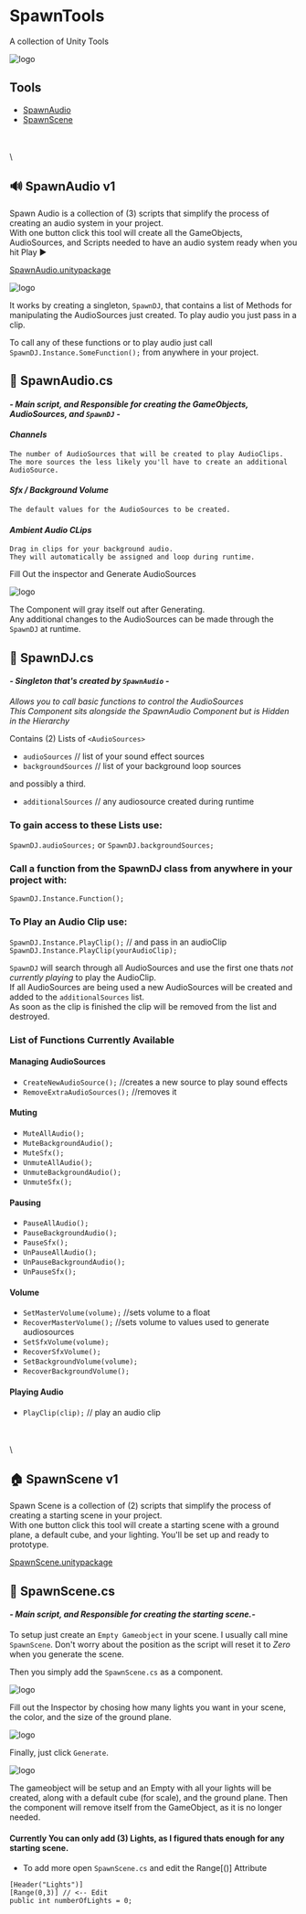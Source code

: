 # SpawnTools
 A collection of Unity Tools

![logo](https://github.com/SpawnCampGames/SpawnTools/blob/main/Readme/img/logo.png)

## Tools
- [SpawnAudio](https://github.com/SpawnCampGames/SpawnTools#-spawnaudio-v1)
- [SpawnScene](https://github.com/SpawnCampGames/SpawnTools#-spawnscene-v1)

\
\
\

## 🔊 SpawnAudio v1
Spawn Audio is a collection of (3) scripts that simplify the process of creating an audio system in your project.  
With one button click this tool will create all the GameObjects, AudioSources, and Scripts
needed to have an audio system ready when you hit Play ▶️

[SpawnAudio.unitypackage](https://github.com/SpawnCampGames/SpawnTools/blob/main/SpawnAudio.unitypackage)

![logo](https://github.com/SpawnCampGames/SpawnTools/blob/main/Readme/img/SpawnAudio.png)

It works by creating a singleton, `SpawnDJ`, that contains a list of Methods for manipulating
the AudioSources just created. To play audio you just pass in a clip.

To call any of these functions or to play audio just call `SpawnDJ.Instance.SomeFunction();` 
from anywhere in your project.


## 📄 SpawnAudio.cs
#### *- Main script, and Responsible for creating the GameObjects, AudioSources, and `SpawnDJ` -*

#### _Channels_

	The number of AudioSources that will be created to play AudioClips.
	The more sources the less likely you'll have to create an additional AudioSource.

#### _Sfx / Background Volume_

	The default values for the AudioSources to be created.

#### _Ambient Audio CLips_

	Drag in clips for your background audio.  
	They will automatically be assigned and loop during runtime.

Fill Out the inspector and Generate AudioSources  

![logo](https://github.com/SpawnCampGames/SpawnTools/blob/main/Readme/img/SpawnAudioHierarchy.png)

The Component will gray itself out after Generating.  
Any additional changes to the AudioSources can be made through the `SpawnDJ` at runtime.

## 📄 SpawnDJ.cs
#### *- Singleton that's created by `SpawnAudio` -*

*Allows you to call basic functions to control the AudioSources  
This Component sits alongside the SpawnAudio Component but is Hidden in the Hierarchy*

Contains (2) Lists of `<AudioSources>`
- `audioSources` // list of your sound effect sources
- `backgroundSources` // list of your background loop sources

and possibly a third.
- `additionalSources` // any audiosource created during runtime

### To gain access to these Lists use:

`SpawnDJ.audioSources;` or `SpawnDJ.backgroundSources;`

### Call a function from the SpawnDJ class from anywhere in your project with:

`SpawnDJ.Instance.Function();`

### To Play an Audio Clip use:

`SpawnDJ.Instance.PlayClip();` // and pass in an audioClip  
`SpawnDJ.Instance.PlayClip(yourAudioClip);`

`SpawnDJ` will search through all AudioSources and use the first one thats *not currently playing* to play the AudioClip.  
If all AudioSources are being used a new AudioSources will be created and added to the `additionalSources` list.   
As soon as the clip is finished the clip will be removed from the list and destroyed.

### List of Functions Currently Available

#### Managing AudioSources
- `CreateNewAudioSource();` //creates a new source to play sound effects
- `RemoveExtraAudioSources();`  //removes it

#### Muting
- `MuteAllAudio();`
- `MuteBackgroundAudio();`
- `MuteSfx();`
- `UnmuteAllAudio();`
- `UnmuteBackgroundAudio();`
- `UnmuteSfx();`  

#### Pausing
- `PauseAllAudio();`
- `PauseBackgroundAudio();`
- `PauseSfx();`
- `UnPauseAllAudio();`
- `UnPauseBackgroundAudio();`
- `UnPauseSfx();`  

#### Volume
- `SetMasterVolume(volume);` //sets volume to a float
- `RecoverMasterVolume();` //sets volume to values used to generate audiosources
- `SetSfxVolume(volume);`
- `RecoverSfxVolume();`
- `SetBackgroundVolume(volume);`
- `RecoverBackgroundVolume();`  

#### Playing Audio
- `PlayClip(clip);` // play an audio clip

\
\
\

## 🏠 SpawnScene v1
Spawn Scene is a collection of (2) scripts that simplify the process of creating a starting scene in your project.  
With one button click this tool will create a starting scene with a ground plane, a default cube, and your lighting.
You'll be set up and ready to prototype.

[SpawnScene.unitypackage](https://github.com/SpawnCampGames/SpawnTools/blob/main/SpawnScene.unitypackage)

## 📄 SpawnScene.cs
#### *- Main script, and Responsible for creating the starting scene.-*

To setup just create an `Empty Gameobject` in your scene. I usually call mine `SpawnScene`.
Don't worry about the position as the script will reset it to *Zero* when you generate the scene.

Then you simply add the `SpawnScene.cs` as a component.

![logo](https://github.com/SpawnCampGames/SpawnTools/blob/main/Readme/img/SpawnSceneAdd.png)


Fill out the Inspector by chosing how many lights you want in your scene, the color, and the size of the ground plane.

![logo](https://github.com/SpawnCampGames/SpawnTools/blob/main/Readme/img/SpawnSceneGenerate.png)

Finally, just click `Generate`.

![logo](https://github.com/SpawnCampGames/SpawnTools/blob/main/Readme/img/SpawnSceneSetup.png)


The gameobject will be setup and an Empty with all your lights will be created, along with a default cube (for scale), and the ground plane.
Then the component will remove itself from the GameObject, as it is no longer needed.

#### Currently You can only add (3) Lights, as I figured thats enough for any starting scene.
- To add more open `SpawnScene.cs` and edit the Range[()] Attribute
```     
[Header("Lights")]
[Range(0,3)] // <-- Edit
public int numberOfLights = 0;
```

